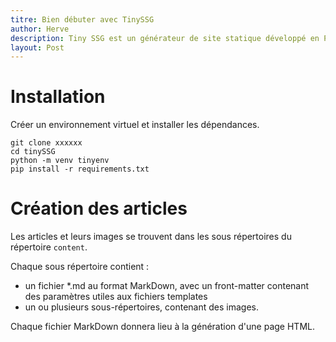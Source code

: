 ```yaml
---
titre: Bien débuter avec TinySSG
author: Herve
description: Tiny SSG est un générateur de site statique développé en Python. Ses points forts sont la gestion des images et la facilité d'écriture des layouts au format Jinja2.
layout: Post
---
```


# Installation

Créer un environnement virtuel et installer les dépendances.

```
git clone xxxxxx
cd tinySSG
python -m venv tinyenv
pip install -r requirements.txt
```

# Création des articles

Les articles et leurs images se trouvent dans les sous répertoires du répertoire `content`.

Chaque sous répertoire contient :
* un fichier *.md au format MarkDown, avec un front-matter contenant des paramètres utiles aux fichiers templates
* un ou plusieurs sous-répertoires, contenant des images.

Chaque fichier MarkDown donnera lieu à la génération d'une page HTML.

